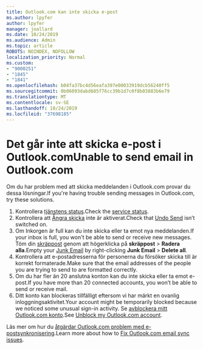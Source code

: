 ```yaml
---
title: Outlook.com kan inte skicka e-post
ms.author: lpyfer
author: lpyfer
manager: joallard
ms.date: 10/24/2019
ms.audience: Admin
ms.topic: article
ROBOTS: NOINDEX, NOFOLLOW
localization_priority: Normal
ms.custom:
- "9000251"
- "1845"
- "1841"
ms.openlocfilehash: b04fa37bc4d56eafa397e00033919dcb56240ff5
ms.sourcegitcommit: 0b06093dabd685f76cc39b1d7c0f8b03883b6e79
ms.translationtype: MT
ms.contentlocale: sv-SE
ms.lasthandoff: 10/24/2019
ms.locfileid: "37698185"
---
```

# <a name="unable-to-send-email-in-outlookcom"></a><span data-ttu-id="d9ef9-102">Det går inte att skicka e-post i Outlook.com</span><span class="sxs-lookup"><span data-stu-id="d9ef9-102">Unable to send email in Outlook.com</span></span>

<span data-ttu-id="d9ef9-103">Om du har problem med att skicka meddelanden i Outlook.com provar du dessa lösningar.</span><span class="sxs-lookup"><span data-stu-id="d9ef9-103">If you're having trouble sending messages in Outlook.com, try these solutions.</span></span>

1. <span data-ttu-id="d9ef9-104">Kontrollera [tjänstens status](https://go.microsoft.com/fwlink/p/?linkid=837482).</span><span class="sxs-lookup"><span data-stu-id="d9ef9-104">Check the [service status](https://go.microsoft.com/fwlink/p/?linkid=837482).</span></span> 
2. <span data-ttu-id="d9ef9-105">Kontrollera att [Ångra skicka](https://outlook.live.com/mail/options/mail/messageContent/undoSend) inte är aktiverat.</span><span class="sxs-lookup"><span data-stu-id="d9ef9-105">Check that [Undo Send](https://outlook.live.com/mail/options/mail/messageContent/undoSend) isn’t switched on.</span></span>
3. <span data-ttu-id="d9ef9-106">Om Inkorgen är full kan du inte skicka eller ta emot nya meddelanden.</span><span class="sxs-lookup"><span data-stu-id="d9ef9-106">If your inbox is full, you won't be able to send or receive new messages.</span></span> <span data-ttu-id="d9ef9-107">Töm din [skräppost](https://outlook.live.com/mail/junkemail) genom att högerklicka på **skräppost** > **Radera alla**.</span><span class="sxs-lookup"><span data-stu-id="d9ef9-107">Empty your [Junk Email](https://outlook.live.com/mail/junkemail) by right-clicking **Junk Email** > **Delete all**.</span></span>
4. <span data-ttu-id="d9ef9-108">Kontrollera att e-postadresserna för personerna du försöker skicka till är korrekt formaterade.</span><span class="sxs-lookup"><span data-stu-id="d9ef9-108">Make sure that the email addresses of the people you are trying to send to are formatted correctly.</span></span>
5. <span data-ttu-id="d9ef9-109">Om du har fler än 20 anslutna konton kan du inte skicka eller ta emot e-post.</span><span class="sxs-lookup"><span data-stu-id="d9ef9-109">If you have more than 20 connected accounts, you won’t be able to send or receive mail.</span></span>
6. <span data-ttu-id="d9ef9-110">Ditt konto kan blockeras tillfälligt eftersom vi har märkt en ovanlig inloggningsaktivitet.</span><span class="sxs-lookup"><span data-stu-id="d9ef9-110">Your account might be temporarily blocked because we noticed some unusual sign-in activity.</span></span> <span data-ttu-id="d9ef9-111">Se [avblockera mitt Outlook.com konto](https://support.office.com/article/f4ad2701-d166-4d8b-8a6a-9af2a1f8a4c4).</span><span class="sxs-lookup"><span data-stu-id="d9ef9-111">See [Unblock my Outlook.com account](https://support.office.com/article/f4ad2701-d166-4d8b-8a6a-9af2a1f8a4c4).</span></span>

<span data-ttu-id="d9ef9-112">Läs mer om hur du [åtgärdar Outlook.com problem med e-postsynkronisering](https://support.office.com/article/d39e3341-8d79-4bf1-b3c7-ded602233642).</span><span class="sxs-lookup"><span data-stu-id="d9ef9-112">Learn more about how to [Fix Outlook.com email sync issues](https://support.office.com/article/d39e3341-8d79-4bf1-b3c7-ded602233642).</span></span>